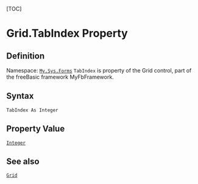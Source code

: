 [TOC]
# Grid.TabIndex Property

## Definition
Namespace: [`My.Sys.Forms`](My.Sys.Forms.md)
`TabIndex` is property of the Grid control, part of the freeBasic framework MyFbFramework.
## Syntax
```freeBasic
TabIndex As Integer
```
## Property Value
[`Integer`]("https://www.freebasic.net/wiki/KeyPgInteger")
## See also
[`Grid`](Grid.md)
